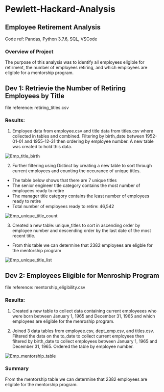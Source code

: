 # Pewlett-Hackard-Analysis
## Employee Retirement Analysis

Code ref: Pandas, Python 3.7.6, SQL, VSCode

### Overview of Project

The purpose of this analysis was to identify all employees eligible for retirment, the number of employees retiring, and which employees are eligible for a mentorship program.

## Dev 1: Retrievie the Number of Retiring Employees by Title
file reference: retiring_titles.csv
### Results: 
1. Employee data from employee.csv and title data from titles.csv where collected in tables and combined. Filtering by birth_date between 1952-01-01 and 1955-12-31 then ordering by employee number. A new table was created to hold this data.

![Emp_title_birth](https://user-images.githubusercontent.com/115188500/207109337-ffbe0156-22fa-4863-8165-0589292b0bb0.png)


2. Further filtering using Distinct by creating a new table to sort through current employees and counting the occurance of unique titles. 

- The table below shows that there are 7 unique titles
- The senior engineer title category contains the most number of employees ready to retire
- The manager title category contains the least number of employees ready to retire
- Total number of employees ready to retire: 46,542

![Emp_unique_title_count](https://user-images.githubusercontent.com/115188500/207110360-3f6b1e68-72ac-4e7f-afc3-63cc59d5e5fb.png)


3. Created a new table: unique_titles to sort in ascending order by employee number and descending order by the last date of the most recent title.

- From this table we can determine that 2382 employees are eligble for the mentorship program

![Emp_unique_title_list](https://user-images.githubusercontent.com/115188500/207110307-1021633e-f92b-4d16-a646-0a950dfa49ce.png)


## Dev 2: Employees Eligible for Menroship Program
file reference: mentorship_eligibility.csv
### Results:
1. Created a new table to collect data containing current employeees who were born between January 1, 1965 and December 31, 1965 and which employees are eligible for the menroship program.

2. Joined 3 data tables from employee.csv, dept_emp.csv, and titles.csv. Filtered the data on the to_date to collect current employees then filtered by birth_date to collect employees between January 1, 1965 and December 31, 1965. Ordered the table by employee number.

![Emp_mentorship_table](https://user-images.githubusercontent.com/115188500/207111914-8f5ec5c4-5c7c-4a22-b584-08335c2eb023.png)


### Summary
From the mentorship table we can determine that 2382 employees are eligible for the mentorship program.

